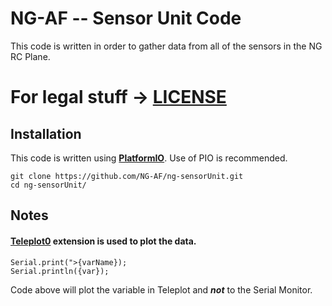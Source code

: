 # NG-AF -- Sensor Unit Code
This code is written in order to gather data from all of the sensors in the NG RC Plane.

# For legal stuff -> [LICENSE](./LICENSE.md)

## Installation

This code is written using **[PlatformIO](https://www.google.com/url?sa=t&rct=j&q=&esrc=s&source=web&cd=&cad=rja&uact=8&ved=2ahUKEwjf8JaWjYyAAxWaRvEDHYyaD2wQFnoECAoQAQ&url=https%3A%2F%2Fplatformio.org%2F&usg=AOvVaw0bbbRbV8IEdG0oFFV7AHHw&opi=89978449)**. Use of PIO is recommended.

```
git clone https://github.com/NG-AF/ng-sensorUnit.git
cd ng-sensorUnit/
```

## Notes
#### [Teleplot0](https://marketplace.visualstudio.com/items?itemName=alexnesnes.teleplot) extension is used to plot the data. 
```
Serial.print(">{varName});
Serial.println({var});
```
Code above will plot the variable in Teleplot and ***not*** to the Serial Monitor.